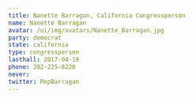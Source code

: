 ```yaml
---
title: Nanette Barragan, California Congressperson
name: Nanette Barragan
avatar: /ui/img/avatars/Nanette_Barragan.jpg
party: democrat
state: california
type: congressperson
lasthall: 2017-04-19
phone: 202-225-8220
never: 
twitter: RepBarragan
---
```

